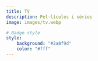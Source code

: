 ```yaml
---
title: TV
description: Pel·lícules i sèries
image: images/tv.webp

# Badge style
style:
    background: "#2a8f9d"
    color: "#fff"
---
```

